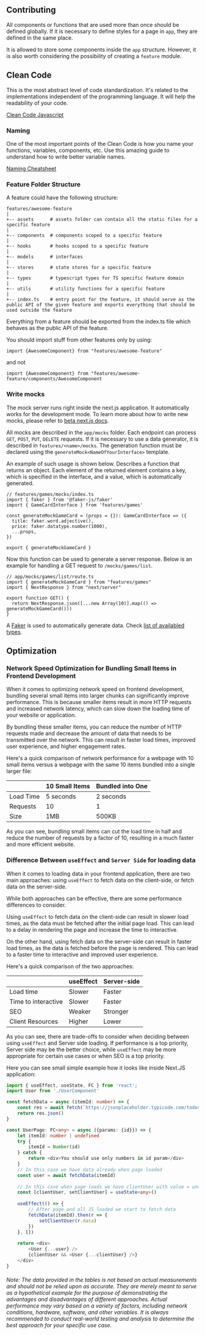 ## Contributing

All components or functions that are used more than once should be defined globally. If it is necessary to define styles for a page in `app`, they are defined in the same place.

It is allowed to store some components inside the `app` structure. However, it is also worth considering the possibility of creating a `feature` module.


## Clean Code
This is the most abstract level of code standardization. It's related to the implementations independent of the programming language. It will help the readability of your code. 

[Clean Code Javascript](https://github.com/ryanmcdermott/clean-code-javascript)


### Naming
One of the most important points of the Clean Code is how you name your functions, variables, components, etc. Use this amazing guide to understand how to write better variable names.

[Naming Cheatsheet](https://github.com/kettanaito/naming-cheatsheet)


### Feature Folder Structure
A feature could have the following structure:

```
features/awesome-feature
|
+-- assets      # assets folder can contain all the static files for a specific feature
|
+-- components  # components scoped to a specific feature
|
+-- hooks       # hooks scoped to a specific feature
|
+-- models      # interfaces
|
+-- stores      # state stores for a specific feature
|
+-- types       # typescript types for TS specific feature domain
|
+-- utils       # utility functions for a specific feature
|
+-- index.ts    # entry point for the feature, it should serve as the public API of the given feature and exports everything that should be used outside the feature
```

Everything from a feature should be exported from the index.ts file which behaves as the public API of the feature.

You should import stuff from other features only by using:
```
import {AwesomeComponent} from "features/awesome-feature"
```
and not
```
import {AwesomeComponent} from "features/awesome-feature/components/AwesomeComponent
```

### Write mocks
The mock server runs right inside the next.js application. It automatically works for the development mode. To learn more about how to write new mocks, please refer to [beta next.js docs](https://beta.nextjs.org/docs/routing/route-handlers).

All mocks are described in the `app/mocks` folder. Each endpoint can process `GET`, `POST`, `PUT`, `DELETE` requests. If it is necessary to use a data generator, it is described in `features/<name>/mocks`. The generation function must be declared using the `generateMock<NameOfYourInterface>` template. 

An example of such usage is shown below. Describes a function that returns an object. Each element of the returned element contains a key, which is specified in the interface, and a value, which is automatically generated.
```
// features/games/mocks/index.ts
import { faker } from '@faker-js/faker'
import { GameCardInterface } from 'features/games'

const generateMockGameCard = (props = {}): GameCardInterface => ({
  title: faker.word.adjective(),
  price: faker.datatype.number(1000),
  ...props,
})

export { generateMockGameCard }
```

Now this function can be used to generate a server response. Below is an example for handling a GET request to `/mocks/games/list`.
```
// app/mocks/games/list/route.ts
import { generateMockGameCard } from "features/games"
import { NextResponse } from "next/server"

export function GET() {
  return NextResponse.json([...new Array(10)].map(() => generateMockGameCard()))
}
```

A [Faker](https://fakerjs.dev) is used to automatically generate data. Check [list of availabled types](https://fakerjs.dev/api/).

## Optimization

### Network Speed Optimization for Bundling Small Items in Frontend Development

When it comes to optimizing network speed on frontend development, bundling several small items into larger chunks can significantly improve performance. This is because smaller items result in more HTTP requests and increased network latency, which can slow down the loading time of your website or application.

By bundling these smaller items, you can reduce the number of HTTP requests made and decrease the amount of data that needs to be transmitted over the network. This can result in faster load times, improved user experience, and higher engagement rates.

Here's a quick comparison of network performance for a webpage with 10 small items versus a webpage with the same 10 items bundled into a single larger file:

|           | 10 Small Items | Bundled into One |
|-----------|----------------|------------------|
| Load Time | 5 seconds      | 2 seconds        |
| Requests  | 10             | 1                |
| Size      | 1MB            | 500KB            |

As you can see, bundling small items can cut the load time in half and reduce the number of requests by a factor of 10, resulting in a much faster and more efficient website.

### Difference Between `useEffect` and `Server Side` for loading data

When it comes to loading data in your frontend application, there are two main approaches: using `useEffect` to fetch data on the client-side, or fetch data on the server-side.

While both approaches can be effective, there are some performance differences to consider.

Using `useEffect` to fetch data on the client-side can result in slower load times, as the data must be fetched after the initial page load. This can lead to a delay in rendering the page and increase the time to interactive.

On the other hand, using fetch data on the server-side can result in faster load times, as the data is fetched before the page is rendered. This can lead to a faster time to interactive and improved user experience.

Here's a quick comparison of the two approaches:

|                     | useEffect | Server-side |
|---------------------|-----------|-------------|
| Load time           | Slower    | Faster      |
| Time to interactive | Slower    | Faster      |
| SEO                 | Weaker    | Stronger    |
| Client Resources    | Higher    | Lower       |

As you can see, there are trade-offs to consider when deciding between using `useEffect` and Server side loading. If performance is a top priority, Server side may be the better choice, while `useEffect` may be more appropriate for certain use cases or when SEO is a top priority.

Here you can see small simple example how it looks like inside Next.JS application:
```typescript jsx
import { useEffect, useState, FC } from 'react';
import User from './UserComponent'

const fetchData = async (itemId: number) => {
    const res = await fetch(`https://jsonplaceholder.typicode.com/todos/${itemId}`)
    return res.json()
}

const UserPage: FC<any> = async ({params: {id}}) => {
    let itemId: number | undefined
    try {
        itemId = Number(id)
    } catch {
        return <div>You should use only numbers in id param</div>
    }
    // In this case we have data already when page loaded
    const user = await fetchData(itemId)
    
    // In this case when page loads we have clientUser with value = undefined
    const [clientUser, setClientUser] = useState<any>()
    
    useEffect(() => {
        // After page and all JS loaded we start to fetch data
        fetchData(itemId).then(r => {
            setClientUser(r.data)
        })
    }, [])
    
    return <div>
        <User {...user} />
        {clientUser && <User {...clientUser} />}
    </div>
}
```

###### _Note: The data provided in the tables is not based on actual measurements and should not be relied upon as accurate. They are merely meant to serve as a hypothetical example for the purpose of demonstrating the advantages and disadvantages of different approaches. Actual performance may vary based on a variety of factors, including network conditions, hardware, software, and other variables. It is always recommended to conduct real-world testing and analysis to determine the best approach for your specific use case._